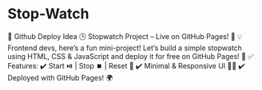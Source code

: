 # Stop-Watch
🚀 Github Deploy Idea 🕒 Stopwatch Project – Live on GitHub Pages! 🎯  💡 Frontend devs, here’s a fun mini-project! Let’s build a simple stopwatch using HTML, CSS &amp; JavaScript and deploy it for free on GitHub Pages! 🚀  ✅ Features: ✔️ Start ⏯️ | Stop ⏹️ | Reset 🔄 ✔️ Minimal &amp; Responsive UI 🎨✨ ✔️ Deployed with GitHub Pages! 🌍
